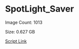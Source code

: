 # SpotLight_Saver

Image Count: 1013

Size: 0.627 GB

[Script Link](https://github.com/liuyal/Archive/blob/master/Python/Utilities/Miscellaneous/spotlight_saver.py)